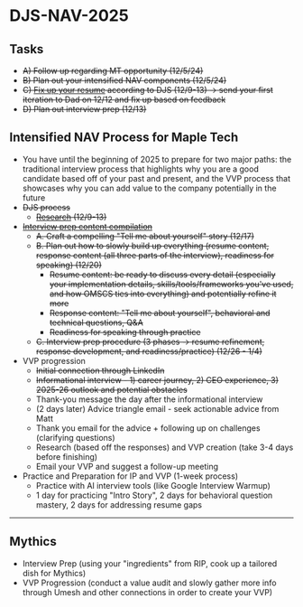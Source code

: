 # DJS-NAV-2025

## Tasks
- ~~A) Follow up regarding MT opportunity (12/5/24)~~
- ~~B) Plan out your intensified NAV components (12/5/24)~~
- ~~C) [Fix up your resume](https://cultivatedculture.com/resume-builder/?resume=1725804276) according to DJS (12/9-13) -> send your first iteration to Dad on 12/12 and fix up based on feedback~~
- ~~D) Plan out interview prep (12/13)~~


## Intensified NAV Process for Maple Tech
- You have until the beginning of 2025 to prepare for two major paths: the traditional interview process that highlights why you are a good candidate based off of your past and present, and the VVP process that showcases why you can add value to the company potentially in the future
- ~~DJS process~~
  - ~~[Research](https://github.com/jerrytigerxu/DJS-NAV-2024/blob/main/MT-Research.md) (12/9-13)~~
- ~~[Interview prep content compilation](https://github.com/jerrytigerxu/DJS-NAV-2025/blob/main/MT-Interview-Prep.md)~~
  - ~~A. Craft a compelling "Tell me about yourself" story (12/17)~~
  - ~~B. Plan out how to slowly build up everything (resume content, response content (all three parts of the interview), readiness for speaking) (12/20)~~
    - ~~Resume content: be ready to discuss every detail (especially your implementation details, skills/tools/frameworks you've used, and how OMSCS ties into everything) and potentially refine it more~~
    - ~~Response content: "Tell me about yourself", behavioral and technical questions, Q&A~~
    - ~~Readiness for speaking through practice~~
  - ~~C. Interview prep procedure (3 phases -> resume refinement, response development, and readiness/practice) (12/26 - 1/4)~~
- VVP progression
  - ~~Initial connection through LinkedIn~~
  - ~~Informational interview - 1) career journey, 2) CEO experience, 3) 2025-26 outlook and potential obstacles~~
  - Thank-you message the day after the informational interview
  - (2 days later) Advice triangle email - seek actionable advice from Matt
  - Thank you email for the advice + following up on challenges (clarifying questions)
  - Research (based off the responses) and VVP creation (take 3-4 days before finishing)
  - Email your VVP and suggest a follow-up meeting
- Practice and Preparation for IP and VVP (1-week process)
  - Practice with AI interview tools (like Google Interview Warmup)
  - 1 day for practicing "Intro Story", 2 days for behavioral question mastery, 2 days for addressing resume gaps

---

## Mythics
- Interview Prep (using your "ingredients" from RIP, cook up a tailored dish for Mythics)
- VVP Progression (conduct a value audit and slowly gather more info through Umesh and other connections in order to create your VVP)
